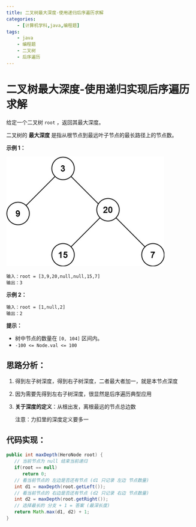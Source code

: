 ```yaml
---
title: 二叉树最大深度-使用递归后序遍历求解
categories:
    - [计算机学科,java,编程题]
tags:
    - java
    - 编程题
    - 二叉树
    - 后序遍历
---
```


# 二叉树最大深度-使用递归实现后序遍历求解

给定一个二叉树 `root` ，返回其最大深度。

二叉树的 **最大深度** 是指从根节点到最远叶子节点的最长路径上的节点数。

**示例 1：**

![img](https://raw.githubusercontent.com/PigPigLetsGo/imeages/master/tmp-tree.jpg)

```
输入：root = [3,9,20,null,null,15,7]
输出：3
```

**示例 2：**

```
输入：root = [1,null,2]
输出：2
```

**提示：**

-  树中节点的数量在 `[0, 104]` 区间内。
-  `-100 <= Node.val <= 100`

## 思路分析：

1.  得到左子树深度，得到右子树深度，二者最大者加一，就是本节点深度

2.  因为需要先得到左右子树深度，很显然是后序遍历典型应用

3.  **关于深度的定义**：从根出发，离根最远的节点总边数

    注意：力扣里的深度定义要多一

## 代码实现：

```java
public int maxDepth(HeroNode root) {
   // 当前节点为 null 结束当前递归
   if(root == null)
      return 0;
   // 看当前节点的 左边是否还有节点 (d1 只记录 左边 节点数量)
   int d1 = maxDepth(root.getLeft());
   // 看当前节点的 右边是否还有节点 (d2 只记录 右边 节点数量)
   int d2 = maxDepth(root.getRight());
   // 选择最长的 分支 + 1 = 答案 (最深长度)
   return Math.max(d1, d2) + 1;
}
```

